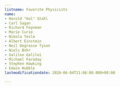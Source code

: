 ```yaml
---
listname: Favorite Physicists
name:
- Harold "Hal" Stahl
- Carl Sagan
- Richard Feynman
- Marie Curie
- Nikola Tesla
- Albert Einstein
- Neil Degrasse Tyson
- Niels Bohr
- Galileo Galilei
- Michael Faraday
- Stephen Hawking
- Edwin Hubble
lastmodificationdate: 2020-06-04T21:06:00.000+00:00

---
```

